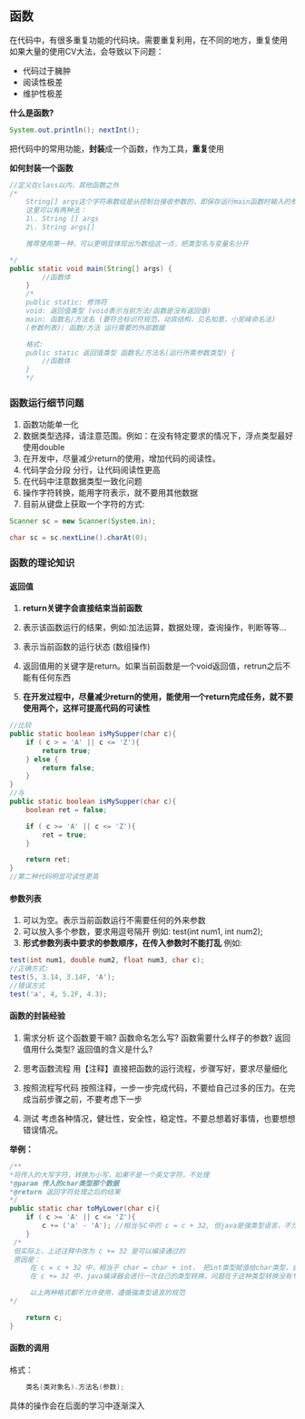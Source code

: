 ## 函数

在代码中，有很多重复功能的代码块。需要重复利用，在不同的地方，重复使用 如果大量的使用CV大法，会导致以下问题：

- 代码过于臃肿
- 阅读性极差
- 维护性极差

**什么是函数?** 
```java
System.out.println(); nextInt();
```
 把代码中的常用功能，**封装**成一个函数，作为工具，**重复**使用

**如何封装一个函数**

```java
//定义在class以内，其他函数之外
/*
    String[] args这个字符串数组是从控制台接收参数的，即保存运行main函数时输入的参数的。
    这里可以有两种法：
    1\. String [] args
    2\. String args[]

    推荐使用第一种，可以更明显体现出为数组这一点，把类型名与变量名分开

*/  
public static void main(String[] args) {
        //函数体
    }
    /*
    public static: 修饰符
    void: 返回值类型 (void表示当前方法/函数是没有返回值)
    main: 函数名/方法名 (要符合标识符规范，动宾结构，见名知意，小驼峰命名法)
    (参数列表): 函数/方法 运行需要的外部数据

    格式:
    public static 返回值类型 函数名/方法名(运行所需参数类型) {
        //函数体
    }
    */
```

### 函数运行细节问题

1. 函数功能单一化
2. 数据类型选择，请注意范围。例如：在没有特定要求的情况下，浮点类型最好使用double
3. 在开发中，尽量减少return的使用，增加代码的阅读性。
4. 代码学会分段 分行，让代码阅读性更高
5. 在代码中注意数据类型一致化问题
6. 操作字符转换，能用字符表示，就不要用其他数据
7. 目前从键盘上获取一个字符的方式:

  ```java
  Scanner sc = new Scanner(System.in);

  char sc = sc.nextLine().charAt(0);
  ```

### 函数的理论知识

#### 返回值

1. **return关键字会直接结束当前函数**

2. 表示该函数运行的结果，例如:加法运算，数据处理，查询操作，判断等等...

3. 表示当前函数的运行状态 (数组操作)

4. 返回值用的关键字是return。如果当前函数是一个void返回值，retrun之后不能有任何东西

5. **在开发过程中，尽量减少return的使用，能使用一个return完成任务，就不要使用两个，这样可提高代码的可读性**

  ```java
  //比较
  public static boolean isMySupper(char c){
      if ( c > = 'A' || c <= 'Z'){
          return true;
      } else {
          return false;
      }
  }
  //与
  public static boolean isMySupper(char c){
      boolean ret = false;

      if ( c >= 'A' || c <= 'Z'){
          ret = true;
      }

      return ret;
  }
  //第二种代码明显可读性更高
  ```

#### 参数列表

1. 可以为空。表示当前函数运行不需要任何的外来参数
2. 可以放入多个参数，要求用逗号隔开 例如: test(int num1, int num2);
3. **形式参数列表中要求的参数顺序，在传入参数时不能打乱** 例如:

```java
test(int num1, double num2, float num3, char c);
//正确方式:
test(5, 3.14, 3.14F, 'A');
//错误方式
test('a', 4, 5.2F, 4.3);
```

#### 函数的封装经验

1. 需求分析 这个函数要干嘛? 函数命名怎么写? 函数需要什么样子的参数? 返回值用什么类型? 返回值的含义是什么?

2. 思考函数流程 用【注释】直接把函数的运行流程，步骤写好，要求尽量细化

3. 按照流程写代码 按照注释，一步一步完成代码，不要给自己过多的压力。在完成当前步骤之前，不要考虑下一步

4. 测试 考虑各种情况，健壮性，安全性，稳定性。不要总想着好事情，也要想想错误情况。

  **举例：**

  ```java
  /**
  *将传入的大写字符，转换为小写，如果不是一个英文字符，不处理
  *@param 传入的char类型那个数据
  *@return 返回字符处理之后的结果
  */
  public static char toMyLower(char c){
      if ( c >= 'A' || c <= 'Z'){
          c += ('a' - 'A'); //相当与C中的 c = c + 32, 但java是强类型语言，不允许不同类型数据相赋值
      }
   /*
   但实际上，上述注释中改为 c += 32 是可以编译通过的
   原因是：
       在 c = c + 32 中，相当于 char = char + int， 把int类型赋值给char类型，会有精度丢失
       在 c += 32 中，java编译器会进行一次自己的类型转换，问题在于这种类型转换没有专一性，对任何数据都                    会转换，不会有任何报错，因此含有各种隐患，不允许使用

       以上两种格式都不允许使用，遵循强类型语言的规范
  */

      return c;
  }
  ```


#### 函数的调用
格式：
```java
    类名(类对象名).方法名(参数);
```

具体的操作会在后面的学习中逐渐深入
